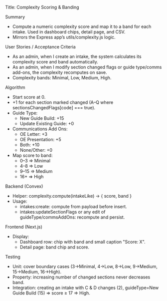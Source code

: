 Title: Complexity Scoring & Banding

Summary
- Compute a numeric complexity score and map it to a band for each intake. Used in dashboard chips, detail page, and CSV.
- Mirrors the Express app’s utils/complexity.js logic.

User Stories / Acceptance Criteria
- As an admin, when I create an intake, the system calculates its complexity score and band automatically.
- As an admin, when I modify section changed flags or guide type/comms add-ons, the complexity recomputes on save.
- Complexity bands: Minimal, Low, Medium, High.

Algorithm
- Start score at 0.
- +1 for each section marked changed (A–Q where sectionsChangedFlags[code] === true).
- Guide Type:
  - New Guide Build: +15
  - Update Existing Guide: +0
- Communications Add Ons:
  - OE Letter: +3
  - OE Presentation: +5
  - Both: +10
  - None/Other: +0
- Map score to band:
  - 0–3 => Minimal
  - 4–8 => Low
  - 9–15 => Medium
  - 16+ => High

Backend (Convex)
- Helper: complexity.compute(intakeLike) -> { score, band }
- Usage:
  - intakes:create: compute from payload before insert.
  - intakes:updateSectionFlags or any edit of guideType/commsAddOns: recompute and persist.

Frontend (Next.js)
- Display:
  - Dashboard row: chip with band and small caption "Score: X".
  - Detail page: band chip and score.

Testing
- Unit: cover boundary cases (3→Minimal, 4→Low, 8→Low, 9→Medium, 15→Medium, 16→High).
- Property: increasing number of changed sections never decreases band.
- Integration: creating an intake with C & D changes (2), guideType=New Guide Build (15) => score ≥ 17 => High.


